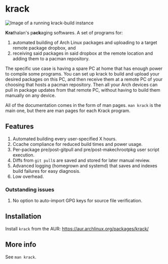 # krack

![Image of a running krack-build instance](https://krathalan.net/krack-build.webp)

**Kra**thalan's p**ack**aging softwares. A set of programs for:

1) automated building of Arch Linux packages and uploading to a target remote package dropbox, and
2) receiving said packages in said dropbox at the remote location and adding them to a pacman repository.

The specific use case is having a spare PC at home that has enough power to compile some programs. You can set up krack to build and upload your desired packages on this PC, and then receive them at a remote PC of your choosing that hosts a pacman repository. Then all your Arch devices can pull in package updates from that remote PC, without having to build them manually on any device.

All of the documentation comes in the form of man pages. `man krack` is the main one, but there are man pages for each Krack program.

## Features
1. Automated building every user-specified X hours.
2. Ccache compliance for reduced build times and power usage.
3. Per-package pre/post-gitpull and pre/post-makechrootpkg user script execution.
4. Diffs from `git pull`s are saved and stored for later manual review.
5. Advanced logging (homegrown and systemd) that saves and indexes build failures for easy diagnosis.
6. Low overhead.

### Outstanding issues
1. No option to auto-import GPG keys for source file verification.

## Installation
Install `krack` from the AUR: https://aur.archlinux.org/packages/krack/

## More info
See `man krack`.
